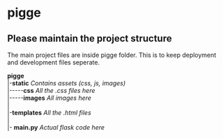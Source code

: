 # pigge

## Please maintain the project structure

The main project files are inside pigge folder. This is to keep deployment and development files seperate.

**pigge** <br>
|-**static** *Contains assets (css, js, images)*<br>
|-----**css** *All the .css files here*<br>
|-----**images** *All images here*<br>
|<br>
|-**templates** *All the .html files*<br>
|<br>
|- **main.py** *Actual flask code here*<br>
